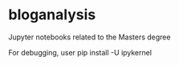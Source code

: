# bloganalysis
 Jupyter notebooks related to the Masters degree



For debugging, user pip install -U ipykernel